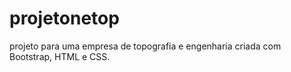 # projetonetop
projeto para uma empresa de topografia e engenharia criada com Bootstrap, HTML e CSS.
